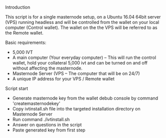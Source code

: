 Introduction

This script is for a single masternode setup, on a Ubuntu 16.04 64bit server (VPS) running headless and will be controlled from the wallet on your local computer (Control wallet). The wallet on the the VPS will be referred to as the Remote wallet.

Basic requirements:

- 5,000 IVT
- A main computer (Your everyday computer) – This will run the control wallet, hold your collateral 5,000 ivt and can be turned on and off without affecting the masternode.
- Masternode Server (VPS – The computer that will be on 24/7)
- A unique IP address for your VPS / Remote wallet

Script start

- Generate masternode key from the wallet debub console by command 'createmasternodekey'
- Copy ivtinstall.sh file into the targeted installation directory on Masternode Server
- Run command ./ivtinstall.sh
- Answer on questions in the script
- Paste generated key from first step

